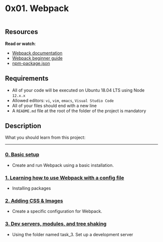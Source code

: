 # 0x01. Webpack

<div class="panel panel-default" id="project-description">
  <div class="panel-body">
    <p><img src="https://user-images.githubusercontent.com/90220978/236635641-be4694e6-c0b3-4f14-90b5-5982b1317645.png" alt="" loading="lazy" style=""></p>

<h2>Resources</h2>

<p><strong>Read or watch</strong>:</p>

<ul>
<li><a href="https://webpack.js.org/concepts/" title="Webpack documentation" target="_blank">Webpack documentation</a></li>
<li><a href="https://www.sitepoint.com/webpack-beginner-guide/" title="Webpack beginner guide" target="_blank">Webpack beginner guide</a></li>
<li><a href="https://docs.npmjs.com/cli/v9/configuring-npm/package-json" title="npm-package.json" target="_blank">npm-package.json</a></li>
</ul>

<h2>Requirements</h2>

<ul>
<li>All of your code will be executed on Ubuntu 18.04 LTS using Node <code>12.x.x</code></li>
<li>Allowed editors: <code>vi</code>, <code>vim</code>, <code>emacs</code>, <code>Visual Studio Code</code></li>
<li>All of your files should end with a new line</li>
<li>A <code>README.md</code> file at the root of the folder of the project is mandatory</li>
</ul>

  </div>
</div>

## Description

What you should learn from this project:

---

### [0. Basic setup](./task_0/package.json)

* Create and run Webpack using a basic installation.

### [1. Learning how to use Webpack with a config file](./task_1/js/dashboard_main.js)

* Installing packages

### [2. Adding CSS & Images](./task_2/package.json)

* Create a specific configuration for Webpack.

### [3. Dev servers, modules, and tree shaking](./task_3/modules/body/body.css)

* Using the folder named task_3. Set up a development server
